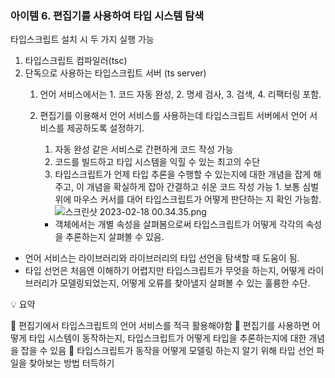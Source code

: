 ### 아이템 6. 편집기를 사용하여 타입 시스템 탐색

타입스크립트 설치 시 두 가지 실행 가능

1.  타입스크립트 컴파일러(tsc)
2.  단독으로 사용하는 타입스크립트 서버 (ts server)
    1.  언어 서비스에서는 1. 코드 자동 완성, 2. 명세 검사, 3. 검색, 4. 리팩터링 포함.
    2.  편집기를 이용해서 언어 서비스를 사용하는데 타입스크립트 서버에서 언어 서비스를 제공하도록 설정하기.
        1.  자동 완성 같은 서비스로 간편하게 코드 작성 가능
        2.  코드를 빌드하고 타입 시스템을 익힐 수 있는 최고의 수단
        3.  타입스크립트가 언제 타입 추론을 수행할 수 있는지에 대한 개념을 잡게 해주고,
            이 개념을 확실하게 잡아 간결하고 쉬운 코드 작성 가능 1. 보통 심벌 위에 마우스 커서를 대어 타입스크립트가 어떻게 판단하는 지 확인 가능함.
                    ![스크린샷 2023-02-18 00.34.35.png](https://s3-us-west-2.amazonaws.com/secure.notion-static.com/106d7675-ffee-425f-a8bb-639b1c025f59/%E1%84%89%E1%85%B3%E1%84%8F%E1%85%B3%E1%84%85%E1%85%B5%E1%86%AB%E1%84%89%E1%85%A3%E1%86%BA_2023-02-18_00.34.35.png)

        - 객체에서는 개별 속성을 살펴봄으로써 타입스크립트가 어떻게 각각의 속성을 추론하는지 살펴볼 수 있음.

- 언어 서비스는 라이브러리와 라이브러리의 타입 선언을 탐색할 때 도움이 됨.
- 타입 선언은 처음엔 이해하기 어렵지만 타입스크립트가 무엇을 하는지, 어떻게 라이브러리가 모델링되었는지, 어떻게 오류를 찾아낼지 살펴볼 수 있는 훌륭한 수단.

<aside>
💡 요약

💛 편집기에서 타입스크립트의 언어 서비스를 적극 활용해야함
💛 편집기를 사용하면 어떻게 타입 시스템이 동작하는지, 타입스크립트가 어떻게 타입을 추론하는지에 대한 개념을 잡을 수 있음
💛 타입스크립트가 동작을 어떻게 모델링 하는지 알기 위해 타입 선언 파일을 찾아보는 방법 터득하기

</aside>
